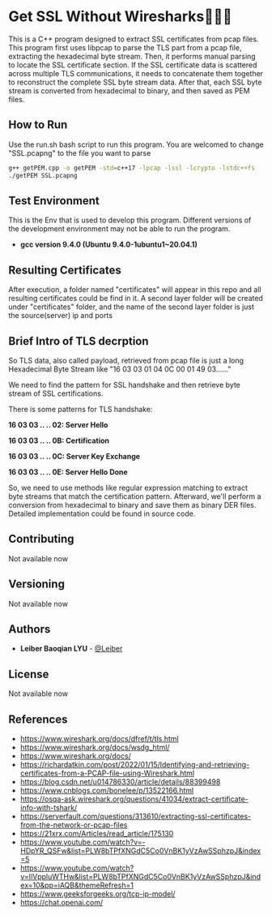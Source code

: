 # Get SSL Without Wiresharks🦈🦈🦈

This is a C++ program designed to extract SSL certificates from pcap files. This program first uses libpcap to parse the TLS part from a pcap file, extracting the hexadecimal byte stream. Then, it performs manual parsing to locate the SSL certificate section. If the SSL certificate data is scattered across multiple TLS communications, it needs to concatenate them together to reconstruct the complete SSL byte stream data. After that, each SSL byte stream is converted from hexadecimal to binary, and then saved as PEM files.



## How to Run

Use the run.sh bash script to run this program. You are welcomed to change "SSL.pcapng" to the file you want to parse

```bash
g++ getPEM.cpp -o getPEM -std=c++17 -lpcap -lssl -lcrypto -lstdc++fs
./getPEM SSL.pcapng
```



## Test Environment

This is the Env that is used to develop this program. Different versions of the development environment may not be able to run the program.

* **gcc version 9.4.0 (Ubuntu 9.4.0-1ubuntu1~20.04.1)** 



## Resulting Certificates

After execution, a folder named "certificates" will appear in this repo and all resulting certificates could be find in it. A second layer folder will be created under "certificates" folder, and the name of the second layer folder is just the source(server) ip and ports

## Brief Intro of TLS decrption

So TLS data, also called  payload, retrieved from pcap file is just a long Hexadecimal Byte Stream like "16 03 03 01 04 0C 00 01 49 03......"

We need to find the pattern for SSL handshake and then retrieve byte stream of SSL certifications.

There is some patterns for TLS handshake:

**16 03 03 .. ..  02: Server Hello**

**16 03 03 .. .. 0B: Certification**

**16 03 03 .. .. 0C: Server Key Exchange**

**16 03 03 .. .. 0E: Server Hello Done**

So, we need to use methods like regular expression matching to extract byte streams that match the certification pattern. Afterward, we'll perform a conversion from hexadecimal to binary and save them as binary DER files. Detailed implementation could be found in source code.



## Contributing

Not available now

## Versioning

Not available now

## Authors

* **Leiber Baoqian LYU** - [@Leiber](https://github.com/Leiber-CivilComEngineer)

## License

Not available now

## References

- https://www.wireshark.org/docs/dfref/t/tls.html
- https://www.wireshark.org/docs/wsdg_html/
- https://www.wireshark.org/docs/
- https://richardatkin.com/post/2022/01/15/Identifying-and-retrieving-certificates-from-a-PCAP-file-using-Wireshark.html
- https://blog.csdn.net/u014786330/article/details/88399498
- https://www.cnblogs.com/bonelee/p/13522166.html
- https://osqa-ask.wireshark.org/questions/41034/extract-certificate-info-with-tshark/
- https://serverfault.com/questions/313610/extracting-ssl-certificates-from-the-network-or-pcap-files
- https://21xrx.com/Articles/read_article/175130
- https://www.youtube.com/watch?v=-HDpYR_QSFw&list=PLW8bTPfXNGdC5Co0VnBK1yVzAwSSphzpJ&index=5
- https://www.youtube.com/watch?v=IlVppluWTHw&list=PLW8bTPfXNGdC5Co0VnBK1yVzAwSSphzpJ&index=10&pp=iAQB&themeRefresh=1
- https://www.geeksforgeeks.org/tcp-ip-model/
- https://chat.openai.com/
